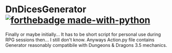# DnDicesGenerator [![forthebadge made-with-python](http://ForTheBadge.com/images/badges/made-with-python.svg)](https://www.python.org/)
Finally or maybe initially... It has to be short script for personal use during RPG sessions then... I still don't know. Anyways Action.py file contains Generator reasonably compatibile with Dungeons & Dragons 3.5 mechanics.
